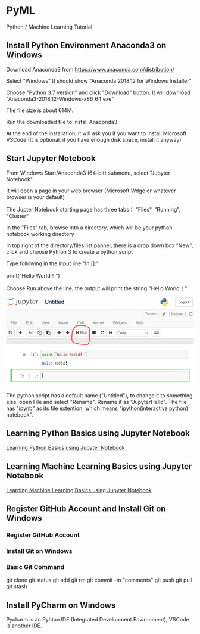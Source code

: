 # PyML
Python / Machine Learning Tutorial

## Install Python Environment Anaconda3 on Windows

Download Anaconda3 from https://www.anaconda.com/distribution/

Select "Windows" It should show "Anaconda 2018.12 for Windows Installer"

Choose "Python 3.7 version" and click "Download" button. It will download "Anaconda3-2018.12-Windows-x86_64.exe"

The file size is about 614M.

Run the downloaded file to install Anaconda3

At the end of the installation, it will ask you if you want to install Microsoft VSCode (It is optional, if you have enough disk space, install it anyway)


## Start Jupyter Notebook

From Windows Start/Anaconda3 (64-bit) submenu, select "Jupyter Notebook"

It will open a page in your web browser (Microsoft Wdge or whatever browser is your default)

The Jupter Notebook starting page has three tabs： “Files", "Running", "Cluster"

In the "Files" tab, browse into a directory, which will be your python notebook working directory

In top right of the directory/files list pannel, there is a drop down box "New", click and choose Python 3 to create a python script

Type following in the input line "In []:"

  print("Hello World！")
  
Choose Run above the line, the output will print the string "Hello World！"

![Jupyter Hello](images/JupyterHello.png)

The python script has a default name ("Untitled"), to change it to something else, open File and select "Rename". Rename it as "JupyterHello". The file has "ipynb" as its file extention, which means "ipython(interactive python) notebook".


## Learning Python Basics using Jupyter Notebook

[Learning Python Basics using Jupyter Notebook](notebooks/pybasics.ipynb)

## Learning Machine Learning Basics using Jupyter Notebook

[Learning Machine Learning Basics using Jupyter Notebook](notebooks/mlbasics.ipynb)

## Register GitHub Account and Install Git on Windows

### Register GitHub Account

### Install Git on Windows

### Basic Git Command
git clone 
git status
git add
git rm
git commit -m "comments"
git push
git pull
git stash



## Install PyCharm on Windows

Pycharm is an Pyhton IDE (Integrated Development Environment), VSCode is another IDE.






